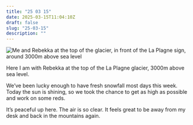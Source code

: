 ```yaml
---
title: "25 03 15"
date: 2025-03-15T11:04:10Z
draft: false
slug: "25-03-15"
description: ""
---
```


![Me and Rebekka at the top of the glacier, in front of the La Plagne sign, around 3000m above sea level](https://res.cloudinary.com/harrycresswell/image/upload/v1742296493/hc/250315_harry-cresswell-la-plagne-glacier-with-rebekka_fca48v.jpg)

Here I am with Rebekka at the top of the La Plagne glacier, 3000m above sea level. 

We’ve been lucky enough to have fresh snowfall most days this week. Today the sun is shining, so we took the chance to get as high as possible and work on some reds.

It’s peaceful up here. The air is so clear. It feels great to be away from my desk and back in the mountains again.